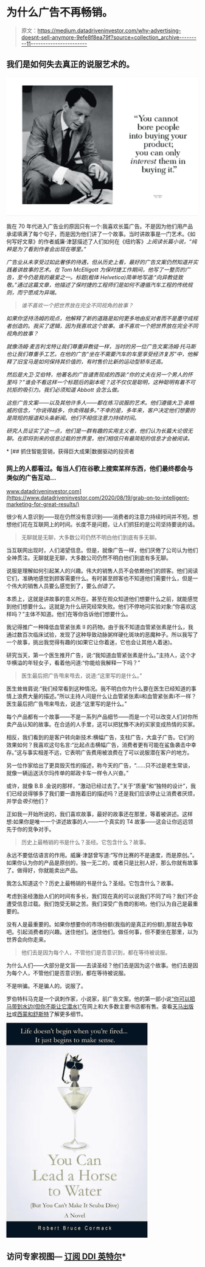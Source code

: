# 为什么广告不再畅销。

> 原文：<https://medium.datadriveninvestor.com/why-advertising-doesnt-sell-anymore-9efe8f8ea79f?source=collection_archive---------11----------------------->

## 我们是如何失去真正的说服艺术的。

![](img/d6658eb816342dcf93e03432f359e258.png)

我在 70 年代进入广告业的原因只有一个:我喜欢长篇广告。不是因为他们用产品承诺填满了每个句子，而是因为他们讲了一个故事。当时讲故事是一门艺术。《如何写好文章》的作者威廉·津瑟描述了人们如何在《纽约客》*上阅读长篇小说，“纯粹是为了看到作者会出现在哪里。”*

*广告业从未享受过如此奢侈的待遇，但从历史上看，最好的广告文案仍然知道并实践着讲故事的艺术。在 Tom McElligott 为保时捷工作期间，他写了一整页的广告，至今仍是我的最爱之一。标题(粗体 Helvetica)简单地写道:“向异教徒致敬。”通过这篇文章，他描述了保时捷的工程师们是如何不遵循汽车工程的传统规则，而宁愿成为异端。*

> *谁不喜欢一个把世界放在完全不同视角的故事？*

*如果你坚持汤姆的观点，他解释了新的道路是如何更多地由反对者而不是墨守成规者创造的。我买了逻辑，因为我喜欢这个故事。谁不喜欢一个把世界放在完全不同视角的故事？*

*就像汤姆·麦吉利戈特让我们尊重异教徒一样，当时的另一位广告文案汤姆·托马斯也让我们尊重手工艺。在他的广告“坐在不需要汽车的车里享受经济复苏”中，他解释了旧宝马是如何保持其价值的，有时售价比新的运动型轿车还高。*

*然后是大卫·艾伯特，他著名的广告谴责现成的西装:“你的丈夫在另一个男人的怀里吗？”谁会不看这样一个标题后的副本呢？这不仅仅是聪明，这种聪明有着不可抗拒的吸引力。我们必须知道 Abbott 会怎么做。*

*这些广告文案——以及其他许多人——都在练习说服的艺术。他们遵循大卫·奥格威的信念，“你说得越多，你卖得越多。”不幸的是，多年来，客户决定他们想要的是简短的报道和头条新闻。他们不相信注意力持续时间。*

*研究人员证实了这一点，他们是一群有趣的实用主义者，他们认为长篇大论很无聊。在即将到来的信息过载的世界里，他们相信只有最简短的信息才会被阅读。*

*[](https://www.datadriveninvestor.com/2020/08/19/grab-on-to-intelligent-marketing-for-great-results/) [## 抓住智能营销，获得巨大成果|数据驱动的投资者

### 网上的人都看过。每当人们在谷歌上搜索某样东西，他们最终都会与类似的广告互动…

www.datadriveninvestor.com](https://www.datadriveninvestor.com/2020/08/19/grab-on-to-intelligent-marketing-for-great-results/) 

很少有人意识到——现在仍然没有意识到——消费者的注意力持续时间并不短。想想他们花在互联网上的时间。长度不是问题，让人们抓狂的是公司坚持要说的话。

> 无聊就是无聊，大多数公司仍然不明白他们到底有多无聊。

当互联网出现时，人们渴望信息。但是，就像广告一样，他们厌倦了公司认为他们全神贯注。无聊就是无聊，大多数公司仍然不明白他们到底有多无聊。

说服是理解如何引起某人的兴趣。伟大的销售人员不会依赖他们的顾客。他们阅读它们，准确地感觉到顾客需要什么。有时甚至顾客也不知道他们需要什么，但是一个伟大的销售人员要么感觉到了，要么*创造了*。

本质上，这就是讲故事的意义所在。甚至在观众知道他们想要什么之前，就能感觉到他们想要什么。这就是为什么研究经常失败。他们不停地问实验对象:“你喜欢这样吗？”主体不知道。他们在等你告诉他们想要什么。

我记得推广一种降低血管紧张素 II 的药物。由于我不知道血管紧张素是什么，我通过数百次临床试验，发现了这种导致动脉粥样硬化斑块的恶魔种子。所以我写了一个故事，挑出我觉得有趣的(如果它让你着迷，它也会让其他人着迷)。

研究当天，第一个医生推开广告，说:“我知道血管紧张素是什么。”主持人，这个才华横溢的年轻女子，看着他问道:“你能给我解释一下吗？”

> 医生最后把广告甩来甩去，说道:“这里写的是什么。”

医生耸耸肩说:“我们经常看到这种情况。我不明白你为什么要在医生已经知道的事情上浪费大量的描述。”所以主持人问是什么让血管紧张素ⅱ和血管紧张素ⅰ不一样？医生最后把广告甩来甩去，说道:“这里写的是什么。”

每个产品都有一个故事——不是一系列产品细节——而是一个可以改变人们对你所卖产品认知的故事。在合适的人手里，这可以把犹豫不决的买家变成热情的买家。

相反，我们看到的是客户转向新技术:横幅广告，支柱广告，大盒子广告。它们的效果如何？我喜欢这句名言:“比起点击横幅广告，消费者更有可能在鲨鱼袭击中幸存。”这与事实相差不远，它表明广告费用被浪费在了可以说服潜在客户的地方。

另一位作家给出了更具毁灭性的描述，称今天的广告，“……只不过是老生常谈，就像一辆运送沃尔玛传单的邮政卡车一样令人兴奋。”

或许，就像 B.B .金说的那样，“激动已经过去了。”关于“质量”和“独特的设计”，我们已经说得够多了我们要一直拖着旧的描述吗？还是我们应该停止让消费者厌烦，并学会*吸引*他们？

正如我一开始所说的，我们喜欢故事，最好的故事还在那里，等着被讲述。这样想:如果你是唯一一个讲述故事的人——一个真实的 T4 故事——这会让你远远领先于你的竞争对手。

> 历史上最畅销的书是什么？圣经。它包含什么？故事。

永远不要低估语言的作用。威廉·津瑟曾写道:“写作比赛的不是速度，而是原创。”。如果你认为你的产品是原创的，独一无二的，或者只是比别人好，那么你就有故事了。做得好，你就能卖出产品。

我怎么知道这个？历史上最畅销的书是什么？圣经。它包含什么？故事。

考虑到圣经激励人们的时间有多长，我们现在真的可以说我们不同了吗？我们不会遭受信息过载。我们饱受无聊之苦。我们深受广告商的影响，他们认为自己是最重要的。

没有人是最重要的。如果你想要你的市场份额(我指的是真正的份额),那就去争取吧。引起消费者的兴趣。迷住他们。迷住他们。做任何事，但不要坐在那里，以为世界会向你走来。

> 他们去是因为每个人，不管他们是否意识到，都在等待被说服。

为什么人们——大部分是文盲——去读圣经？他们去是因为这个故事。他们去是因为每个人，不管他们是否意识到，都在等待被说服。

不是哄骗。不是骗人的。说服了。

罗伯特科马克是一个讽刺作家，小说家，前广告文案。他的第一部小说[“你可以把马带到水边(但你不能让它潜水)”](http://robertcormack.net/)在网上和大多数主要书店都有售。查看[天马出版社](http://skyhorsepublishing.com/)或[西蒙和舒斯特](http://simonandschuster.ca/)了解更多细节。

![](img/88e0d637333fe144177372b0cd6b07e8.png)

## 访问专家视图— [订阅 DDI 英特尔](https://datadriveninvestor.com/ddi-intel)*